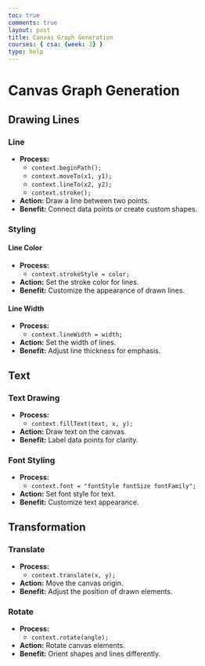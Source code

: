 ```yaml
---
toc: true
comments: true
layout: post
title: Canvas Graph Generation
courses: { csa: {week: 3} }
type: help
---
```


# Canvas Graph Generation

## Drawing Lines

### Line
- **Process:** 
  - `context.beginPath();`
  - `context.moveTo(x1, y1);`
  - `context.lineTo(x2, y2);`
  - `context.stroke();`
- **Action:** Draw a line between two points.
- **Benefit:** Connect data points or create custom shapes.

### Styling

#### Line Color
- **Process:** 
  - `context.strokeStyle = color;`
- **Action:** Set the stroke color for lines.
- **Benefit:** Customize the appearance of drawn lines.

#### Line Width
- **Process:** 
  - `context.lineWidth = width;`
- **Action:** Set the width of lines.
- **Benefit:** Adjust line thickness for emphasis.

## Text

### Text Drawing
- **Process:** 
  - `context.fillText(text, x, y);`
- **Action:** Draw text on the canvas.
- **Benefit:** Label data points for clarity.

### Font Styling
- **Process:** 
  - `context.font = "fontStyle fontSize fontFamily";`
- **Action:** Set font style for text.
- **Benefit:** Customize text appearance.

## Transformation

### Translate
- **Process:** 
  - `context.translate(x, y);`
- **Action:** Move the canvas origin.
- **Benefit:** Adjust the position of drawn elements.

### Rotate
- **Process:** 
  - `context.rotate(angle);`
- **Action:** Rotate canvas elements.
- **Benefit:** Orient shapes and lines differently.

